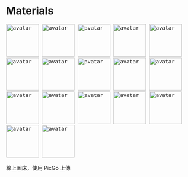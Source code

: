 # Materials


<kbd>
  <img src="https://api.dicebear.com/6.x/pixel-art/svg?seed=Cleo&radius=6" alt="avatar" width="88" />
</kbd>

<kbd>
  <img src="https://api.dicebear.com/6.x/pixel-art/svg?seed=Snowball&radius=6" alt="avatar" width="88" />
</kbd>

<kbd>
  <img src="https://api.dicebear.com/6.x/pixel-art/svg?seed=Midnight&radius=6" alt="avatar" width="88" />
</kbd>

<kbd>
  <img src="https://api.dicebear.com/6.x/pixel-art/svg?seed=Luna&radius=6" alt="avatar" width="88" />
</kbd>

<kbd>
  <img src="https://api.dicebear.com/6.x/pixel-art/svg?seed=Boo&radius=6" alt="avatar" width="88" />
</kbd>


  <kbd>
    <img src="https://api.dicebear.com/6.x/bottts/svg?seed=Mittens&radius=6" alt="avatar" width="88" />
  </kbd>
  
  <kbd>
    <img src="https://api.dicebear.com/6.x/bottts/svg?seed=Oliver&radius=6" alt="avatar" width="88" />
  </kbd>
  
  <kbd>
    <img src="https://api.dicebear.com/6.x/bottts/svg?seed=Kiki&radius=6" alt="avatar" width="88" />
  </kbd>
  
  <kbd>
    <img src="https://api.dicebear.com/6.x/bottts/svg?seed=Tinkerbell&radius=6" alt="avatar" width="88" />
  </kbd>
  
  <kbd>
    <img src="https://api.dicebear.com/6.x/bottts/svg?seed=Midnight&radius=6" alt="avatar" width="88" />
  </kbd>
  
  <kbd>
    <img src="https://api.dicebear.com/6.x/bottts/svg?seed=George&radius=6" alt="avatar" width="88" />
  </kbd>
  
  <kbd>
    <img src="https://api.dicebear.com/6.x/bottts/svg?seed=Sassy&radius=6" alt="avatar" width="88" />
  </kbd>



<kbd>
  <img src="https://api.dicebear.com/6.x/avataaars-neutral/svg?seed=Whiskers&radius=6" alt="avatar" width="88" />
</kbd>

<kbd>
  <img src="https://api.dicebear.com/6.x/avataaars-neutral/svg?seed=Bear&radius=6" alt="avatar" width="88" />
</kbd>

<kbd>
  <img src="https://api.dicebear.com/6.x/avataaars-neutral/svg?seed=Daisy&radius=6" alt="avatar" width="88" />
</kbd>

<kbd>
  <img src="https://api.dicebear.com/6.x/avataaars-neutral/svg?seed=Max&radius=6" alt="avatar" width="88" />
</kbd>

<kbd>
  <img src="https://api.dicebear.com/6.x/avataaars-neutral/svg?seed=Abby&radius=6" alt="avatar" width="88" />
</kbd>

 
線上圖床，使用 PicGo 上傳
